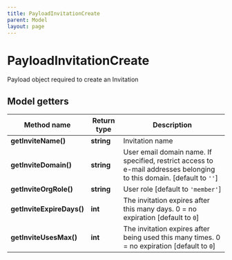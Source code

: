 ```yaml
---
title: PayloadInvitationCreate
parent: Model
layout: page
---
```


# PayloadInvitationCreate

Payload object required to create an Invitation

## Model getters

Method name | Return type | Description
------------ | ------------- | -------------
**getInviteName()** | **string** | Invitation name
**getInviteDomain()** | **string** | User email domain name. If specified, restrict access to e-mail addresses belonging to this domain. [default to `''`]
**getInviteOrgRole()** | **string** | User role [default to `'member'`]
**getInviteExpireDays()** | **int** | The invitation expires after this many days. 0 = no expiration [default to `0`]
**getInviteUsesMax()** | **int** | The invitation expires after being used this many times. 0 = no expiration [default to `0`]

